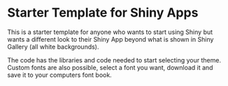 # Starter Template for Shiny Apps
This is a starter template for anyone who wants to start using Shiny but wants a different look to their Shiny App beyond what is shown in Shiny Gallery (all white backgrounds).

The code has the libraries and code needed to start selecting your theme. Custom fonts are also possible, select a font you want, download it and save it to your computers font book.
